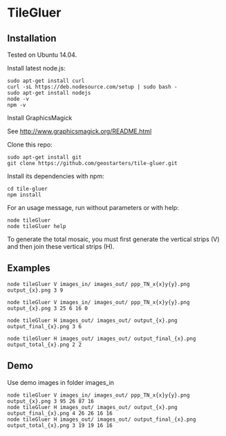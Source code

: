 TileGluer
=========

Installation
------------

Tested on Ubuntu 14.04.

Install latest node.js:

    sudo apt-get install curl
    curl -sL https://deb.nodesource.com/setup | sudo bash -
    sudo apt-get install nodejs
    node -v
    npm -v

Install GraphicsMagick

See http://www.graphicsmagick.org/README.html

Clone this repo:

    sudo apt-get install git
    git clone https://github.com/geostarters/tile-gluer.git

Install its dependencies with npm:

    cd tile-gluer
    npm install


For an usage message, run without parameters or with help:

    node tileGluer
    node tileGluer help


To generate the total mosaic, you must first generate the vertical strips (V) and then join these vertical strips (H).

## Examples
    node tileGluer V images_in/ images_out/ ppp_TN_x{x}y{y}.png output_{x}.png 3 9

    node tileGluer V images_in/ images_out/ ppp_TN_x{x}y{y}.png output_{x}.png 3 25 6 16 0

    node tileGluer H images_out/ images_out/ output_{x}.png output_final_{x}.png 3 6

    node tileGluer H images_out/ images_out/ output_final_{x}.png output_total_{x}.png 2 2


## Demo
Use demo images in folder images_in

    node tileGluer V images_in/ images_out/ ppp_TN_x{x}y{y}.png output_{x}.png 3 95 26 87 16
    node tileGluer H images_out/ images_out/ output_{x}.png output_final_{x}.png 4 26 26 16 16
    node tileGluer H images_out/ images_out/ output_final_{x}.png output_total_{x}.png 3 19 19 16 16

